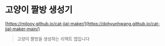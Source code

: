 # 고양이 짤방 생성기

[https://milooy.github.io/cat-jjal-maker/](https://dohyunhwang.github.io/cat-jjal-maker-main/)

> 고양이 짤방을 생성하는 리액트 앱입니다
